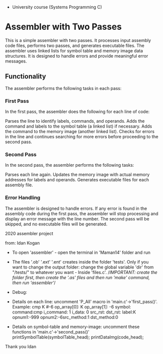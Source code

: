* University course (Systems Programming C)

# Assembler with Two Passes
This is a simple assembler with two passes. It processes input assembly code files, performs two passes, and generates executable files. The assembler uses linked lists for symbol table and memory image data structures. It is designed to handle errors and provide meaningful error messages.

## Functionality
The assembler performs the following tasks in each pass:

### First Pass
In the first pass, the assembler does the following for each line of code:

Parses the line to identify labels, commands, and operands.
Adds the command and labels to the symbol table (a linked list) if necessary.
Adds the command to the memory image (another linked list).
Checks for errors in the line and continues searching for more errors before proceeding to the second pass.
### Second Pass
In the second pass, the assembler performs the following tasks:

Parses each line again.
Updates the memory image with actual memory addresses for labels and operands.
Generates executable files for each assembly file.

### Error Handling
The assembler is designed to handle errors. If any error is found in the assembly code during the first pass, the assembler will stop processing and display an error message with the line number. The second pass will be skipped, and no executable files will be generated.

2020 assembler project

from: Idan Kogan

- 	To open 'assembler' - open the terminal in 'Maman14' folder and run

- 	The files '.ob' '.ext' '.ent' creates inside the folder 'tests'. 
	Only if you want to change the output folder:
	change the global variable 'dir' from "/tests/" to whatever you want - Inside 'files.c'.
	/*IMPORTANT: create the folder first, then create the '.as' files and then run 'make' command, then run 'assembler'*/

- 	Debug:
- Details on each line: uncomment 'P_All' macro in 'main.c'->'first_pass()'.
	Example:
	cmp K #-6
	op_array[0]: K op_array[1]: -6 
	symbol: command:cmp i_command: 1 i_data: 0 src_rst: dst_rst: label:K opnum1:-999 opnum2:-6src_method:1 dst_method:0


- Details on symbol-table and memory-image: uncomment these functions in 'main.c'->'second_pass()'	printSymbolTable(symbolTable_head);
																												printDataImg(code_head);

Thank you
Idan


